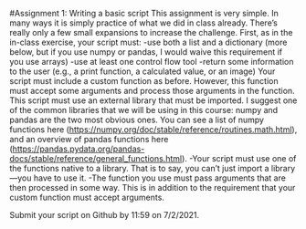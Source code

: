 #Assignment 1: Writing a basic script
This assignment is very simple. In many ways it is simply practice of what we did in class already. There’s really only a few small expansions to increase the challenge. First, as in the in-class exercise, your script must:
-use both a list and a dictionary (more below, but if you use numpy or pandas, I would waive this requirement if you use arrays)
-use at least one control flow tool
-return some information to the user (e.g., a print function, a calculated value, or an image) 
Your script must include a custom function as before. However, this function must accept some arguments and process those arguments in the function.
This script must use an external library that must be imported. I suggest one of the common libraries that we will be using in this course: numpy and pandas are the two most obvious ones. You can see a list of numpy functions here (https://numpy.org/doc/stable/reference/routines.math.html), and an overview of pandas functions here (https://pandas.pydata.org/pandas-docs/stable/reference/general_functions.html). 
-Your script must use one of the functions native to a library. That is to say, you can’t just import a library—you have to use it. 
-The function you use must pass arguments that are then processed in some way. This is in addition to the requirement that your custom function must accept arguments. 

Submit your script on Github by 11:59 on 7/2/2021.